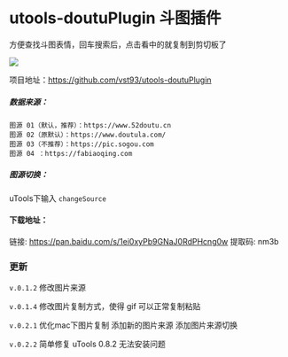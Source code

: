 # utools-doutuPlugin 斗图插件

方便查找斗图表情，回车搜索后，点击看中的就复制到剪切板了

![](https://s2.ax1x.com/2019/05/24/VFKs0I.png)

项目地址：https://github.com/vst93/utools-doutuPlugin

##### 数据来源：
```
图源 01（默认，推荐）：https://www.52doutu.cn
图源 02（原默认）：https://www.doutula.com/
图源 03（不推荐）：https://pic.sogou.com
图源 04 ：https://fabiaoqing.com
```
##### 图源切换： 
uTools下输入 `changeSource`


#### 下载地址：
链接: https://pan.baidu.com/s/1ei0xyPb9GNaJ0RdPHcng0w 提取码: nm3b

### 更新
`v.0.1.2`
修改图片来源

`v.0.1.4`
修改图片复制方式，使得 gif 可以正常复制粘贴

`v.0.2.1`
优化mac下图片复制
添加新的图片来源
添加图片来源切换

`v.0.2.2`
简单修复 uTools 0.8.2 无法安装问题